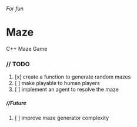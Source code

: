 *For fun*

# Maze
C++ Maze Game

### // TODO
1. [x] create a function to generate random mazes
2. [ ] make playable to human players
3. [ ] implement an agent to resolve the maze 


##### //Future
1. [ ] improve maze generator complexity
